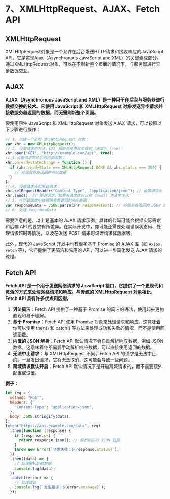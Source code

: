 # 7、XMLHttpRequest、AJAX、Fetch API

## XMLHttpRequest

XMLHttpRequest对象是一个允许在后台发送HTTP请求和接收响应的JavaScript API。它是实现Ajax（Asynchronous JavaScript and XML）的关键组成部分。通过XMLHttpRequest对象，可以在不刷新整个页面的情况下，与服务器进行异步数据交互。

## AJAX

**AJAX（Asynchronous JavaScript and XML）是一种用于在后台与服务器进行数据交换的技术。它使用 JavaScript 和 XMLHttpRequest 对象发送异步请求并接收服务器返回的数据，而无需刷新整个页面。**

要使用原生 JavaScript 和 XMLHttpRequest 对象发送 AJAX 请求，可以按照以下步骤进行操作：

```js
// 1. 创建一个新的 XMLHttpRequest 对象：
var xhr = new XMLHttpRequest();
// 2. 设置请求的方法、URL 和是否使用异步模式（通常为 true）：
xhr.open("GET", "http://example.com/api", true);
// 3.设置请求完成后的回调函数：
xhr.onreadystatechange = function () {
  if (xhr.readyState === XMLHttpRequest.DONE && xhr.status === 200) {
    // 处理服务器返回的响应数据
  }
};
// 4. 设置请求头和发送请求：
xhr.setRequestHeader("Content-Type", "application/json"); // 设置请求头
xhr.send(); // 发送请求，如果有请求体可以在 send() 方法中传入
// 5. 在回调函数中处理服务器返回的响应数据：
var responseData = JSON.parse(xhr.responseText); // 将服务器返回的 JSON 数据解析为 JavaScript 对象
// 6. 处理 responseData
```

需要注意的是，以上是基本的 AJAX 请求示例，具体的代码可能会根据实际需求和后端 API 的要求有所差异。在实际开发中，你可能还需要处理错误状态码、处理请求超时等情况，以及在发送 POST 请求时设置请求体数据等。

此外，现代的 JavaScript 开发中也有很多基于 Promise 的 AJAX 库（如 `Axios`、`Fetch` 等），它们提供了更简洁和易用的 API，可以进一步简化发送 AJAX 请求的过程。

## Fetch API

**Fetch API 是一个用于发送网络请求的 JavaScript 接口，它提供了一个更现代和灵活的方式来处理网络请求和响应。与传统的 XMLHttpRequest 对象相比，Fetch API 具有许多优点和区别。**

1. **语法简洁**：Fetch API 提供了一种基于 Promise 的简洁的语法，使用起来更加直观和易于理解。
2. **基于 Promise**：Fetch API 使用 Promise 对象来处理请求和响应，这意味着你可以使用 then() 和 catch() 等方法来处理成功和失败的情况，而不是使用回调函数。
3. **内置的 JSON 解析**：Fetch API 默认情况下会自动解析响应数据，例如 JSON 数据。这意味着你不需要手动解析响应数据，可以直接使用返回的数据。
4. **无法中止请求**：与 XMLHttpRequest 不同，Fetch API 的请求是无法中止的。一旦发出请求，它将无法取消，这可能会导致一些问题。
5. **跨域请求默认开启**：Fetch API 默认情况下是开启跨域请求的，而不需要额外配置或设置。

**例子：**

```js
let req = {
  method: "POST",
  headers: {
    "Content-Type": "application/json",
  },
  body: JSON.stringify(data),
};
fetch("https://api.example.com/data", req)
  .then(function (response) {
    if (response.ok) {
      return response.json(); // 解析响应的 JSON 数据
    }
    throw new Error(`请求失败：${response.status}`);
  })
  .then((data) => {
    // 处理解析后的数据
    console.log(data);
  })
  .catch((error) => {
    // 处理错误
    console.log(`发生错误：${error.message}`);
  });
```
